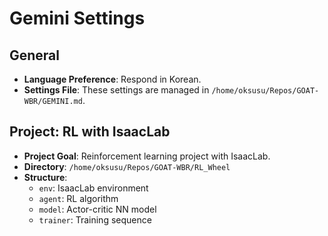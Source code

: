 # Gemini Settings

## General
- **Language Preference**: Respond in Korean.
- **Settings File**: These settings are managed in `/home/oksusu/Repos/GOAT-WBR/GEMINI.md`.

## Project: RL with IsaacLab
- **Project Goal**: Reinforcement learning project with IsaacLab.
- **Directory**: `/home/oksusu/Repos/GOAT-WBR/RL_Wheel`
- **Structure**:
    - `env`: IsaacLab environment
    - `agent`: RL algorithm
    - `model`: Actor-critic NN model
    - `trainer`: Training sequence
